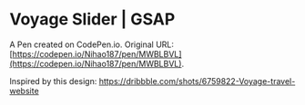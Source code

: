 # Voyage Slider | GSAP

A Pen created on CodePen.io. Original URL: [https://codepen.io/Nihao187/pen/MWBLBVL](https://codepen.io/Nihao187/pen/MWBLBVL).

Inspired by this design: https://dribbble.com/shots/6759822-Voyage-travel-website
